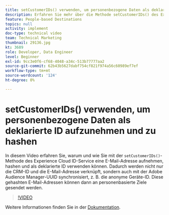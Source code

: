 ```yaml
---
title: setCustomerIDs() verwenden, um personenbezogene Daten als deklarierte ID aufzunehmen und zu hashen
description: Erfahren Sie mehr über die Methode setCustomerIDs() des Experience Cloud ID-Service zum Aufnehmen und Hashen einer E-Mail-Adresse. Erfahren Sie, wie Sie sie als deklarierte ID verwenden.
feature: People-based Destinations
topics: null
activity: implement
doc-type: technical video
team: Technical Marketing
thumbnail: 29136.jpg
kt: 3689
role: Developer, Data Engineer
level: Beginner
exl-id: 9cc3e0f6-cf68-4048-a34c-513b77777aa2
source-git-commit: 62b43b5627dabf754cf821f974a56c60989ef7ef
workflow-type: tm+mt
source-wordcount: '124'
ht-degree: 0%

---
```


# setCustomerIDs() verwenden, um personenbezogene Daten als deklarierte ID aufzunehmen und zu hashen

In diesem Video erfahren Sie, warum und wie Sie mit der `setCustomerIDs()`-Methode des Experience Cloud ID-Service eine E-Mail-Adresse aufnehmen, hashen und als deklarierte ID verwenden können. Dadurch werden nicht nur die CRM-ID und die E-Mail-Adresse verknüpft, sondern auch mit der Adobe Audience Manager-UUID synchronisiert, z. B. die anonyme Geräte-ID. Diese gehashten E-Mail-Adressen können dann an personenbasierte Ziele gesendet werden.

>[!VIDEO](https://video.tv.adobe.com/v/29136/?quality=12)

Weitere Informationen finden Sie in der [Dokumentation](https://experienceleague.adobe.com/docs/id-service/using/reference/hashing-support.html?lang=de).
